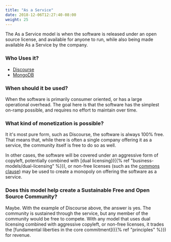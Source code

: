 ```yaml
---
title: "As a Service"
date: 2018-12-06T12:27:40-08:00
weight: 25
---
```


The As a Service model is when the software is released under an open source
license, and available for anyone to run, while also being made available As
a Service by the company. 

### Who Uses it?

* [Discourse](https://discourse.org)
* [MongoDB](https://mongodb)

### When should it be used?

When the software is primarily consumer oriented, or has a large operational
overhead. The goal here is that the software has the simplest on-ramp possible,
and requires no effort to maintain over time. 

### What kind of monetization is possible?

It it's most pure form, such as Discourse, the software is always 100% free. That means
that, while there is often a single company offering it as a service, the community
itself is free to do so as well. 

In other cases, the software will be covered under an aggressive form of
copyleft, potentially combined with [dual licensing]({{% ref
"business-models/dual-licensing" %}}), or non-free licenses (such as the
[commons clause](https://commonsclause.com)) may be
used to create a monopoly on offering the software as a service.

### Does this model help create a Sustainable Free and Open Source Community?

Maybe. With the example of Discourse above, the answer is yes. The community is 
sustained through the service, but any member of the community would be free to
compete. With any model that uses dual licensing combined with aggressive copyleft,
or non-free licenses, it trades the [fundamental liberties in the core commitment]({{% ref "principles" %}}) for revenue.
